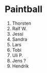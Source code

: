 # Paintball

1. Thorsten
1. Ralf W.
1. Jessi
1. Sandra
1. Lars
1. Tobi
1. Uli P.
1. Jens ?
1. Hendrik